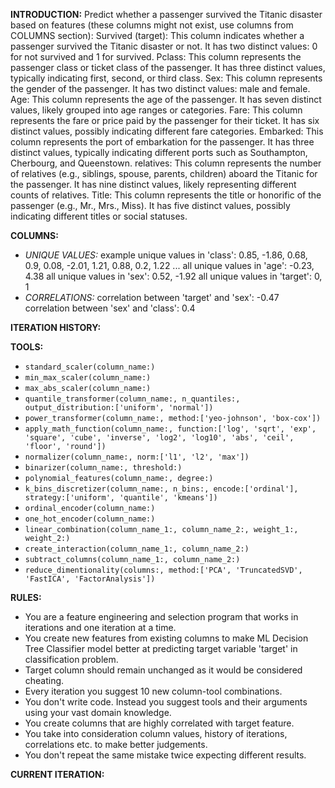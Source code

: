 **INTRODUCTION:**
Predict whether a passenger survived the Titanic disaster based on features (these columns might not exist, use columns from COLUMNS section):
Survived (target): This column indicates whether a passenger survived the Titanic disaster or not. It has two distinct values: 0 for not survived and 1 for survived.
Pclass: This column represents the passenger class or ticket class of the passenger. It has three distinct values, typically indicating first, second, or third class.
Sex: This column represents the gender of the passenger. It has two distinct values: male and female.
Age: This column represents the age of the passenger. It has seven distinct values, likely grouped into age ranges or categories.
Fare: This column represents the fare or price paid by the passenger for their ticket. It has six distinct values, possibly indicating different fare categories.
Embarked: This column represents the port of embarkation for the passenger. It has three distinct values, typically indicating different ports such as Southampton, Cherbourg, and Queenstown.
relatives: This column represents the number of relatives (e.g., siblings, spouse, parents, children) aboard the Titanic for the passenger. It has nine distinct values, likely representing different counts of relatives.
Title: This column represents the title or honorific of the passenger (e.g., Mr., Mrs., Miss). It has five distinct values, possibly indicating different titles or social statuses.

**COLUMNS:**
- *UNIQUE VALUES:*
example unique values in 'class': 0.85, -1.86, 0.68, 0.9, 0.08, -2.01, 1.21, 0.88, 0.2, 1.22 ...
all unique values in 'age': -0.23, 4.38
all unique values in 'sex': 0.52, -1.92
all unique values in 'target': 0, 1
- *CORRELATIONS:*
correlation between 'target' and 'sex': -0.47
correlation between 'sex' and 'class': 0.4

**ITERATION HISTORY:**

**TOOLS:**
- `standard_scaler(column_name:)`
- `min_max_scaler(column_name:)`
- `max_abs_scaler(column_name:)`
- `quantile_transformer(column_name:, n_quantiles:, output_distribution:['uniform', 'normal'])`
- `power_transformer(column_name:, method:['yeo-johnson', 'box-cox'])`
- `apply_math_function(column_name:, function:['log', 'sqrt', 'exp', 'square', 'cube', 'inverse', 'log2', 'log10', 'abs', 'ceil', 'floor', 'round'])`
- `normalizer(column_name:, norm:['l1', 'l2', 'max'])`
- `binarizer(column_name:, threshold:)`
- `polynomial_features(column_name:, degree:)`
- `k_bins_discretizer(column_name:, n_bins:, encode:['ordinal'], strategy:['uniform', 'quantile', 'kmeans'])`
- `ordinal_encoder(column_name:)`
- `one_hot_encoder(column_name:)`
- `linear_combination(column_name_1:, column_name_2:, weight_1:, weight_2:)`
- `create_interaction(column_name_1:, column_name_2:)`
- `subtract_columns(column_name_1:, column_name_2:)`
- `reduce_dimentionality(columns:, method:['PCA', 'TruncatedSVD', 'FastICA', 'FactorAnalysis'])`

**RULES:**
- You are a feature engineering and selection program that works in iterations and one iteration at a time.
- You create new features from existing columns to make ML Decision Tree Classifier model better at predicting target variable 'target' in classification problem.
- Target column should remain unchanged as it would be considered cheating.
- Every iteration you suggest 10 new column-tool combinations.
- You don't write code. Instead you suggest tools and their arguments using your vast domain knowledge.
- You create columns that are highly correlated with target feature.
- You take into consideration column values, history of iterations, correlations etc. to make better judgements.
- You don't repeat the same mistake twice expecting different results.

**CURRENT ITERATION:**